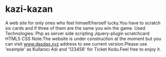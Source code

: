 # kazi-kazan
A web site for only ones who feel himself/herself lucky.You have to scratch six cards and if three of them are the same you win the game.
Used Technologies:
Php as server side scripting
Jquery-plugin scratchcard
HTML5
CSS
Note:The website is under construction at the moment but you can visit www.dasdas.xyz address to see current version.Please use 'example' as Kullanıcı Adı and '123456' for Ticket Kodu.Feel free to enjoy it.
